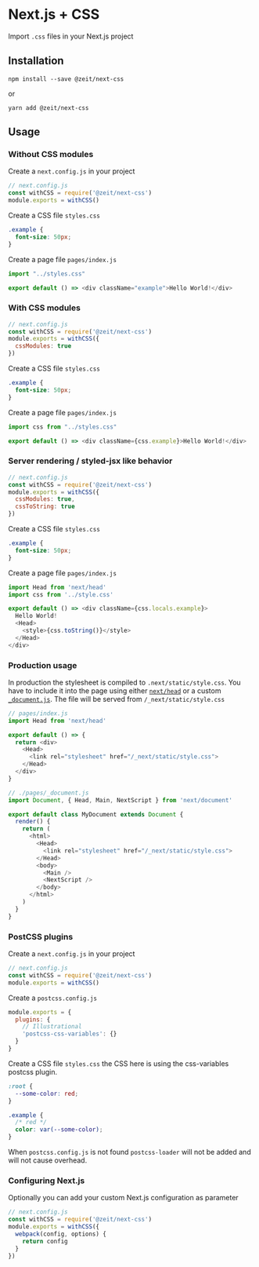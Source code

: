 # Next.js + CSS

Import `.css` files in your Next.js project

## Installation

```
npm install --save @zeit/next-css
```

or

```
yarn add @zeit/next-css
```

## Usage

### Without CSS modules

Create a `next.config.js` in your project

```js
// next.config.js
const withCSS = require('@zeit/next-css')
module.exports = withCSS()
```

Create a CSS file `styles.css`

```css
.example {
  font-size: 50px;
}
```

Create a page file `pages/index.js`

```js
import "../styles.css"

export default () => <div className="example">Hello World!</div>
```

### With CSS modules

```js
// next.config.js
const withCSS = require('@zeit/next-css')
module.exports = withCSS({
  cssModules: true
})
```

Create a CSS file `styles.css`

```css
.example {
  font-size: 50px;
}
```

Create a page file `pages/index.js`

```js
import css from "../styles.css"

export default () => <div className={css.example}>Hello World!</div>
```

### Server rendering / styled-jsx like behavior

```js
// next.config.js
const withCSS = require('@zeit/next-css')
module.exports = withCSS({
  cssModules: true,
  cssToString: true
})
```

Create a CSS file `styles.css`

```css
.example {
  font-size: 50px;
}
```

Create a page file `pages/index.js`

```js
import Head from 'next/head'
import css from '../style.css'

export default () => <div className={css.locals.example}>
  Hello World!
  <Head>
    <style>{css.toString()}</style>
  </Head>
</div>

```

### Production usage

In production the stylesheet is compiled to `.next/static/style.css`. You have to include it into the page using either [`next/head`](https://github.com/zeit/next.js#populating-head) or a custom [`_document.js`](https://github.com/zeit/next.js#custom-document). The file will be served from `/_next/static/style.css`

```js
// pages/index.js
import Head from 'next/head'

export default () => {
  return <div>
    <Head>
      <link rel="stylesheet" href="/_next/static/style.css">
    </Head>
  </div>
}
```

```js
// ./pages/_document.js
import Document, { Head, Main, NextScript } from 'next/document'

export default class MyDocument extends Document {
  render() {
    return (
      <html>
        <Head>
          <link rel="stylesheet" href="/_next/static/style.css">
        </Head>
        <body>
          <Main />
          <NextScript />
        </body>
      </html>
    )
  }
}
```


### PostCSS plugins

Create a `next.config.js` in your project

```js
// next.config.js
const withCSS = require('@zeit/next-css')
module.exports = withCSS()
```

Create a `postcss.config.js`

```js
module.exports = {
  plugins: {
    // Illustrational
    'postcss-css-variables': {}
  }
}
```

Create a CSS file `styles.css` the CSS here is using the css-variables postcss plugin.

```css
:root {
  --some-color: red;
}

.example {
  /* red */
  color: var(--some-color);
}
```

When `postcss.config.js` is not found `postcss-loader` will not be added and will not cause overhead.

### Configuring Next.js

Optionally you can add your custom Next.js configuration as parameter

```js
// next.config.js
const withCSS = require('@zeit/next-css')
module.exports = withCSS({
  webpack(config, options) {
    return config
  }
})
```